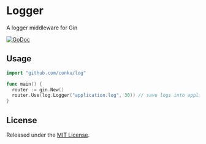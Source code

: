 # Logger

A logger middleware for Gin

[![GoDoc](https://godoc.org/github.com/conku/log?status.svg)](https://godoc.org/github.com/conku/log)

## Usage

```go
import "github.com/conku/log"

func main() {
  router := gin.New()
  router.Use(log.Logger("application.log", 30)) // save logs into application.log, max days is 30
}
```

## License

Released under the [MIT License](http://opensource.org/licenses/MIT).
